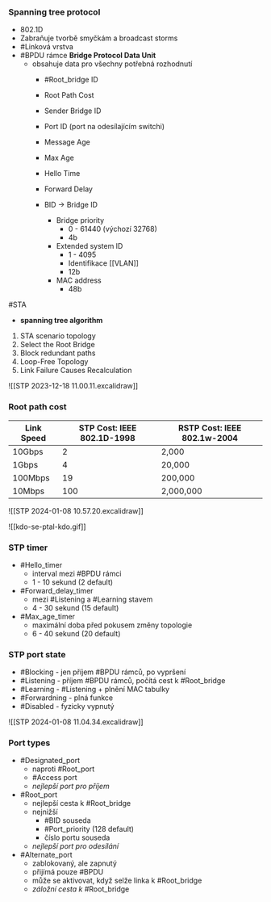  ### Spanning tree protocol
- 802.1D
- Zabraňuje tvorbě smyčkám a broadcast storms
- #Linková vrstva
- #BPDU rámce **Bridge Protocol Data Unit**
	- obsahuje data pro všechny potřebná rozhodnutí
		- #Root_bridge ID
		- Root Path Cost
		- Sender Bridge ID
		- Port ID (port na odesílajícím switchi)
		- Message Age
		- Max Age
		- Hello Time
		- Forward Delay

		- BID -> Bridge ID
			- Bridge priority 
				- 0 - 61440 (výchozí 32768)
				- 4b
			- Extended system ID
				- 1 - 4095
				- Identifikace [[VLAN]]
				- 12b
			- MAC address
				- 48b

#STA
- **spanning tree algorithm**
1. STA scenario topology
2. Select the Root Bridge
3. Block redundant paths
4. Loop-Free Topology
5. Link Failure Causes Recalculation

![[STP 2023-12-18 11.00.11.excalidraw]]

### Root path cost
| Link Speed | STP Cost: IEEE 802.1D-1998 | RSTP Cost: IEEE 802.1w-2004 |
| --- | --- | --- |
| 10Gbps | 2 | 2,000 |
| 1Gbps | 4 | 20,000 |
| 100Mbps | 19 | 200,000 |
| 10Mbps | 100 | 2,000,000|

![[STP 2024-01-08 10.57.20.excalidraw]]


![[kdo-se-ptal-kdo.gif]]

### STP timer
- #Hello_timer
	- interval mezi #BPDU rámci
	- 1 - 10 sekund (2 default)
- #Forward_delay_timer
	- mezi #Listening a #Learning stavem
	- 4 - 30 sekund (15 default)
- #Max_age_timer
	- maximální doba před pokusem změny topologie
	- 6 - 40 sekund (20 default)

### STP port state
- #Blocking - jen příjem #BPDU rámců, po vypršení
- #Listening - příjem #BPDU rámců, počítá cest k #Root_bridge 
- #Learning - #Listening + plnění MAC tabulky
- #Forwardning - plná funkce 
- #Disabled - fyzicky vypnutý

![[STP 2024-01-08 11.04.34.excalidraw]]

### Port types
- #Designated_port
	- naproti #Root_port 
	- #Access port
	- *nejlepší port pro příjem*
- #Root_port 
	- nejlepší cesta k #Root_bridge
	- nejnižší
		- #BID souseda
		- #Port_priority (128 default)
		- číslo portu souseda
	- *nejlepší port pro odesílání*
- #Alternate_port
	- zablokovaný, ale zapnutý
	- přijímá pouze #BPDU
	- může se aktivovat, když selže linka k #Root_bridge
	- *záložní cesta k* #Root_bridge